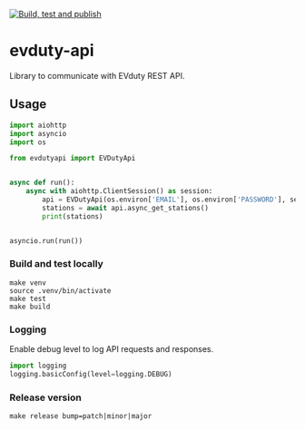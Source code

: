 [![Build, test and publish](https://github.com/happydev-ca/evduty-api/actions/workflows/publish.yml/badge.svg)](https://github.com/happydev-ca/evduty-api/actions/workflows/publish.yml)

# evduty-api

Library to communicate with EVduty REST API.

## Usage

```python
import aiohttp
import asyncio
import os

from evdutyapi import EVDutyApi


async def run():
    async with aiohttp.ClientSession() as session:
        api = EVDutyApi(os.environ['EMAIL'], os.environ['PASSWORD'], session)
        stations = await api.async_get_stations()
        print(stations)


asyncio.run(run())
```

### Build and test locally

```shell
make venv
source .venv/bin/activate
make test
make build
```

### Logging

Enable debug level to log API requests and responses.
```python
import logging
logging.basicConfig(level=logging.DEBUG)
```

### Release version

```shell
make release bump=patch|minor|major
```